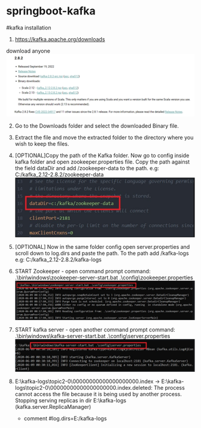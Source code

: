 # springboot-kafka

#kafka installation
1. https://kafka.apache.org/downloads

 download anyone
   ![img.png](img.png)

2. Go to the Downloads folder and select the downloaded Binary file.

3.  Extract the file and move the extracted folder to the directory 
    where you wish to keep the files.

4. [OPTIONAL]Copy the path of the Kafka folder. 
   Now go to config inside kafka folder and open zookeeper.properties file. 
   Copy the path against the field dataDir and add /zookeeper-data to the path.
     e.g: C:/kafka_2.12-2.8.2/zookeeper-data
   ![img_1.png](img_1.png)

5. [OPTIONAL] Now in the same folder config open server.properties and scroll down to log.dirs 
   and paste the path. To the path add /kafka-logs
     e.g: C:/kafka_2.12-2.8.2/kafka-logs

6. START Zookeeper - open command prompt
   command: .\bin\windows\zookeeper-server-start.bat .\config\zookeeper.properties
   ![img_2.png](img_2.png)

7. START kafka server - open another command prompt
   command: .\bin\windows\kafka-server-start.bat .\config\server.properties
   ![img_3.png](img_3.png)  

8. E:\kafka-logs\topic2-0\00000000000000000000.index -> E:\kafka-logs\topic2-0\00000000000000000000.index.deleted: 
   The process cannot access the file because it is being used by another process. Stopping serving replicas in 
   dir E:\kafka-logs (kafka.server.ReplicaManager)
   - comment #log.dirs=E:/kafka-logs


